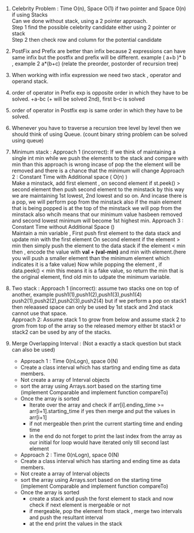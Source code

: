 1. Celebrity Problem : Time O(n), Space O(1) if two pointer and Space 0(n) if using Stacks </br>
Can we done without stack, using a 2 pointer approach. </br>
Step 1 find the possible celebrity candidate either using 2 pointer or stack </br>
Step 2 then check row and column for the potential candidate </br>

2. PostFix and Prefix are better than infix because 2 expressions can have same infix but the postfix and prefix will be different.
example ( a+b )* b , example 2 a*(b+c) (relate the preorder, postorder of recursion tree)

3. When working with infix expression we need two stack , operator and operand stack.
4. order of operator in Prefix exp is opposite order in which they have to be solved. +a-bc (+ will be solved 2nd), first b-c is solved
5. order of operator in Postfix exp is same order in which they have to be solved. 
6. Whenever you have to traverse a recursion tree level by level then we should think of using Queue. (count binary string problem can be solved using queue)
7. Minimum stack : 
Approach 1 (incorrect): If we think of maintaining a single int min while we push the elements to the stack and compare with min than this approach is wrong incase of pop the the element will be removed and there is a chance that the minimum will change
Approach 2 : Constant Time with Additional space ( O(n) ) </br>
Make a minstack, add first element , on second element if st.peek() > second element then push second element to the minstack by this way we are maintaining 1st lowest, 2nd lowest and so on. And incase there is a pop, we will perform pop from the minstack also if the main element that is being popped is at the top of the minstack we will pop from the minstack also whcih means that our minimum value hasbeen removed and second lowest minimum will become 1st highest min.
Approach 3 : Constant Time without Additional Space ()</br>
Maintain a min variable , 
First push first element to the data stack and update min with the first element
On second element if the element > min then simply push the element to the data stack
if the element < min then , encode the value with **val + (val-min)** and min with element.(here you will push a smaller element than the minimum element which indicates it is a fake value)
Now while popping the element , 
if data.peek() < min this means it is a fake value, so return the min that is the original element, find old min to udpate the minimum variable.

8. Two stack :
Approach 1 (incorrect): assume two stacks one on top of another, example 
push1(1),push1(2),push1(3),push1(4)
push2(1),push2(2),push2(3),push2(4) but if we perform a pop on stack1 then releaased space can only be used by 1st stack and 2nd stack cannot use that space.</br>
Approach 2: Assume stack 1 to grow from below and assume stack 2 to grom from top of the array so the released memory either bt stack1 or stack2 can be used by any of the stacks.

9. Merge Overlapping Interval : (Not a exactly a stack question but stack can also be used)
   - Approach 1 : Time 0(nLogn), space 0(N)
    - Create a class interval which has starting and ending time as data members.
    - Not create a array of Interval objects
    - sort the array using Arrays.sort based on the starting time (implement Comparable and implement function compareTo)
    - Once the array is sorted 
      - Iterate over the array and check if arr[i].ending_time >= arr[i+1].starting_time if yes then merge and put the values in arr[i+1]
      - if not mergeable then print the current starting time and ending time
      - in the end do not forget to print the last index from the array as our initial for loop would have iterated only till second last element
   - Approach 2 : Time 0(nLogn), space 0(N)
    - Create a class interval which has starting and ending time as data members.
    - Not create a array of Interval objects
    - sort the array using Arrays.sort based on the starting time (implement Comparable and implement function compareTo)
    - Once the array is sorted 
      - create a stack and push the forst element to stack and now check if next element is mergeable or not
      - if mergeable, pop the element from stack , merge two intervals and push the resultant interval
      - at the end print the values in the stack 
